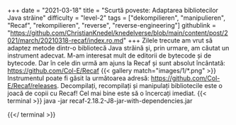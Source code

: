+++
date = "2021-03-18"
title = "Scurtă poveste: Adaptarea bibliotecilor Java străine"
difficulty = "level-2"
tags = ["dekompilieren", "manipulieren", "Recaf", "rekompilieren", "reverse", "reverse-engineering"]
githublink = "https://github.com/ChristianKnedel/knedelverse/blob/main/content/post/2021/march/20210318-recaf/index.ro.md"
+++
Zilele trecute am vrut să adaptez metode dintr-o bibliotecă Java străină și, prin urmare, am căutat un instrument adecvat. M-am interesat mult de editorii de bytecode și de bytecode. Dar în cele din urmă am ajuns la Recaf și sunt absolut încântată: https://github.com/Col-E/Recaf
{{< gallery match="images/1/*.png" >}}
Instrumentul poate fi găsit la următoarea adresă: https://github.com/Col-E/Recaf/releases. Decompilați, recompilați și manipulați bibliotecile este o joacă de copii cu Recaf! Cel mai bine este să o încercați imediat.
{{< terminal >}}
java -jar recaf-2.18.2-J8-jar-with-dependencies.jar

{{</ terminal >}}
